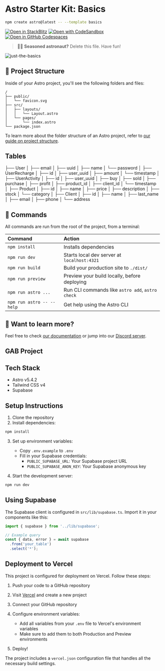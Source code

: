 # Astro Starter Kit: Basics

```sh
npm create astro@latest -- --template basics
```

[![Open in StackBlitz](https://developer.stackblitz.com/img/open_in_stackblitz.svg)](https://stackblitz.com/github/withastro/astro/tree/latest/examples/basics)
[![Open with CodeSandbox](https://assets.codesandbox.io/github/button-edit-lime.svg)](https://codesandbox.io/p/sandbox/github/withastro/astro/tree/latest/examples/basics)
[![Open in GitHub Codespaces](https://github.com/codespaces/badge.svg)](https://codespaces.new/withastro/astro?devcontainer_path=.devcontainer/basics/devcontainer.json)

> 🧑‍🚀 **Seasoned astronaut?** Delete this file. Have fun!

![just-the-basics](https://github.com/withastro/astro/assets/2244813/a0a5533c-a856-4198-8470-2d67b1d7c554)

## 🚀 Project Structure

Inside of your Astro project, you'll see the following folders and files:

```text
/
├── public/
│   └── favicon.svg
├── src/
│   ├── layouts/
│   │   └── Layout.astro
│   └── pages/
│       └── index.astro
└── package.json
```

To learn more about the folder structure of an Astro project, refer to [our guide on project structure](https://docs.astro.build/en/basics/project-structure/).


## Tables
├── User
│   ├── email
│   ├── uuid
│   ├── name
│   └── password
│
├── UserRecharge
│   ├── id
│   ├── user_uuid
│   ├── amount
│   └── timestamp
│
├── UserActivity
│   ├── id
│   ├── user_uuid
│   ├── buy
│   ├── sold
│   ├── purchase
│   ├── profit
│   ├── product_id
│   ├── client_id
│   └── timestamp
│
├── Product
│   ├── id
│   ├── name
│   ├── price
│   ├── description
│   ├── stock
│   └── category
│
├── Client
│   ├── id
│   ├── name
│   ├── last_name
│   ├── email
│   ├── phone
│   └── address


## 🧞 Commands

All commands are run from the root of the project, from a terminal:

| Command                   | Action                                           |
| :------------------------ | :----------------------------------------------- |
| `npm install`             | Installs dependencies                            |
| `npm run dev`             | Starts local dev server at `localhost:4321`      |
| `npm run build`           | Build your production site to `./dist/`          |
| `npm run preview`         | Preview your build locally, before deploying     |
| `npm run astro ...`       | Run CLI commands like `astro add`, `astro check` |
| `npm run astro -- --help` | Get help using the Astro CLI                     |

## 👀 Want to learn more?

Feel free to check [our documentation](https://docs.astro.build) or jump into our [Discord server](https://astro.build/chat).

## GAB Project

## Tech Stack
- Astro v5.4.2
- Tailwind CSS v4
- Supabase

## Setup Instructions

1. Clone the repository
2. Install dependencies:
```bash
npm install
```

3. Set up environment variables:
   - Copy `.env.example` to `.env`
   - Fill in your Supabase credentials:
     - `PUBLIC_SUPABASE_URL`: Your Supabase project URL
     - `PUBLIC_SUPABASE_ANON_KEY`: Your Supabase anonymous key

4. Start the development server:
```bash
npm run dev
```

## Using Supabase

The Supabase client is configured in `src/lib/supabase.ts`. Import it in your components like this:

```typescript
import { supabase } from '../lib/supabase';

// Example query
const { data, error } = await supabase
  .from('your_table')
  .select('*');

```

## Deployment to Vercel

This project is configured for deployment on Vercel. Follow these steps:

1. Push your code to a GitHub repository

2. Visit [Vercel](https://vercel.com) and create a new project

3. Connect your GitHub repository

4. Configure environment variables:
   - Add all variables from your `.env` file to Vercel's environment variables
   - Make sure to add them to both Production and Preview environments

5. Deploy!

The project includes a `vercel.json` configuration file that handles all the necessary build settings.
